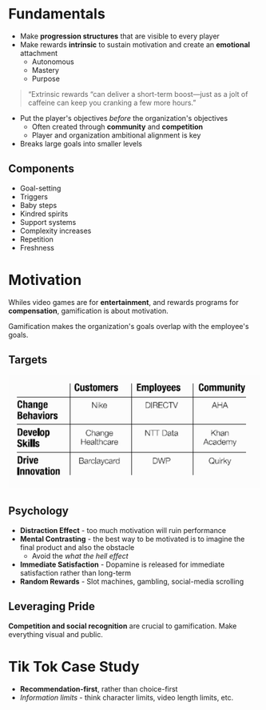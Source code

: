 # Fundamentals 

* Make **progression structures** that are visible to every player
* Make rewards **intrinsic** to sustain motivation and create an **emotional** attachment
    * Autonomous
    * Mastery 
    * Purpose 
> “Extrinsic rewards “can deliver a short-term boost—just as a jolt of caffeine can keep you cranking a few more hours.”
* Put the player's objectives *before* the organization's objectives 
    * Often created through **community** and **competition**
    * Player and organization ambitional alignment is key
* Breaks large goals into smaller levels 

## Components 

* Goal-setting 
* Triggers
* Baby steps  
* Kindred spirits 
* Support systems 
* Complexity increases 
* Repetition
* Freshness 

# Motivation 

Whiles video games are for **entertainment**, and rewards programs for **compensation**, gamification is about <span class="red">motivation</span>.

Gamification makes the <span class="red">organization's goals</span> overlap with the <span class="red">employee's goals</span>. 

## Targets

![Gamification Targets](../../static/assets/media/game-targets.png)

## Psychology 

* **Distraction Effect** - too much motivation will ruin performance
* **Mental Contrasting** - the best way to be motivated is to imagine the final product and also the obstacle 
    * Avoid the *what the hell effect* 
* **Immediate Satisfaction** - Dopamine is released for immediate satisfaction rather than long-term 
* **Random Rewards** - Slot machines, gambling, social-media scrolling

## Leveraging Pride 

**Competition and social recognition** are crucial to gamification.  Make everything <span class="red">visual and public</span>.

# Tik Tok Case Study

* **Recommendation-first**, rather than choice-first 
* *Information limits* - think character limits, video length limits, etc. 


